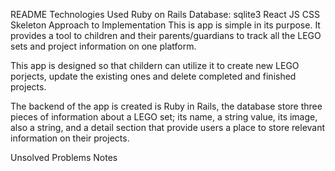 
README
Technologies Used
Ruby on Rails
Database: sqlite3
React JS
CSS Skeleton
Approach to Implementation
This is app is simple in its purpose. It provides a tool to children and their parents/guardians to track all the LEGO sets and project information on one platform.

This app is designed so that childern can utilize it to create new LEGO porjects, update the existing ones and delete completed and finished projects.

The backend of the app is created is Ruby in Rails, the database store three pieces of information about a LEGO set; its name, a string value, its image, also a string, and a detail section that provide users a place to store relevant information on their projects.

Unsolved Problems
Notes